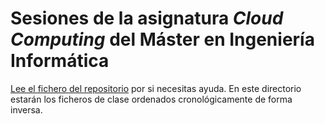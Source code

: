 # Sesiones de la asignatura *Cloud Computing* del Máster en Ingeniería Informática

[Lee el fichero del repositorio](../README.md) por si necesitas
ayuda. En este directorio estarán los ficheros de clase ordenados
cronológicamente de forma inversa.


